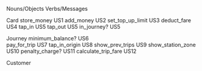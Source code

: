 Nouns/Objects   Verbs/Messages

Card          store_money           US1
              add_money             US2
              set_top_up_limit      US3
              deduct_fare           US4
              tap_in                US5
              tap_out               US5
              in_journey?           US5


Journey       minimum_balance?      US6   
              pay_for_trip          US7
              tap_in_origin         US8
              show_prev_trips       US9
              show_station_zone     US10
              penalty_charge?       US11
              calculate_trip_fare   US12

Customer
